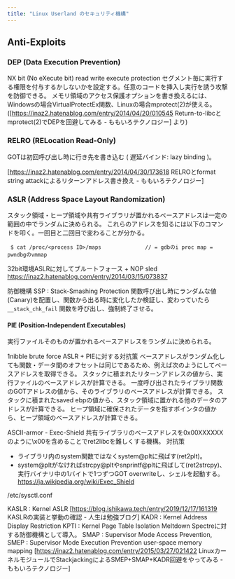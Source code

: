 ```yaml
---
title: "Linux Userland のセキュリティ機構"
---
```


## Anti-Exploits

### DEP (Data Execution Prevention)
NX bit (No eXecute bit)  read write execute protection
セグメント毎に実行する権限を付与するかしないかを設定する。任意のコードを挿入し実行を誘う攻撃を防御できる。
メモリ領域のアクセス保護オプションを書き換えるには、Windowsの場合VirtualProtectEx関数、Linuxの場合mprotect(2)が使える。([https://inaz2.hatenablog.com/entry/2014/04/20/010545 Return-to-libcとmprotect(2)でDEPを回避してみる - ももいろテクノロジー] より)


### RELRO (RELocation Read-Only)
GOTは初回呼び出し時に行き先を書き込む ( 遅延バインド: lazy binding )。

[https://inaz2.hatenablog.com/entry/2014/04/30/173618 RELROとformat string attackによるリターンアドレス書き換え - ももいろテクノロジー]

### ASLR (Address Space Layout Randomization)
スタック領域・ヒープ領域や共有ライブラリが置かれるベースアドレスは一定の範囲の中でランダムに決められる。
これらのアドレスを知るには以下のコマンドを叩く。一回目と二回目で変わることが分かる。

```shell
 $ cat /proc/<process ID>/maps              // = gdbのi proc map = pwndbgのvmmap
```

32bit環境ASLRに対してブルートフォース + NOP sled
https://inaz2.hatenablog.com/entry/2014/03/15/073837

防御機構
SSP :  Stack-Smashing Protection
関数呼び出し時にランダムな値(Canary)を配置し、関数から出る時に変化したか検証し、変わっていたら`__stack_chk_fail` 関数を呼び出し、強制終了させる。

#### PIE (Position-Independent Executables)

実行ファイルそのものが置かれるベースアドレスをランダムに決められる。


1nibble brute force
 ASLR + PIEに対する対抗策
ベースアドレスがランダム化しても関数・データ間のオフセットは同じであるため、例えば次のようにしてベースアドレスを取得できる。
  スタックに積まれたリターンアドレスの値から、実行ファイルのベースアドレスが計算できる。
  一度呼び出されたライブラリ関数のGOTアドレスの値から、そのライブラリのベースアドレスが計算できる。
  スタックに積まれたsaved ebpの値から、スタック領域に置かれる他のデータのアドレスが計算できる。
  ヒープ領域に確保されたデータを指すポインタの値から、ヒープ領域のベースアドレスが計算できる。

 ASCII-armor - Exec-Shield
共有ライブラリのベースアドレスを0x00XXXXXXのように\x00を含めることでret2libcを難しくする機構。
対抗策
- ライブラリ内のsystem関数ではなくsystem@pltに飛ばす(ret2plt)。
- system@pltがなければstrcpy@pltやsnprintf@pltに飛ばして(ret2strcpy)、実行バイナリ中の1バイトで1つずつGOT overwriteし、シェルを起動する。
https://ja.wikipedia.org/wiki/Exec_Shield

 /etc/sysctl.conf

 KASLR :  Kernel ASLR
[https://blog.ishikawa.tech/entry/2019/12/17/161319 KASLRの実装と挙動の確認 - 人生は勉強ブログ]
 KADR :  Kernel Address Display Restriction
 KPTI :  Kernel  Page Table Isolation
Meltdown Spectreに対する防御機構として導入。
 SMAP :  Supervisor Mode Access Prevention, SMEP :  Supervisor Mode Execution Prevention
user-space memory mapping
[https://inaz2.hatenablog.com/entry/2015/03/27/021422 LinuxカーネルモジュールでStackjackingによるSMEP+SMAP+KADR回避をやってみる - ももいろテクノロジー]

